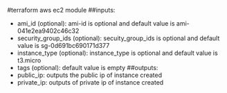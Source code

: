 #terraform aws ec2 module 
##inputs:
* ami_id (optional): ami-id is optional and default value is ami-041e2ea9402c46c32
* security_group_ids (optional): secuity_group_ids is optional and default value is sg-0d691bc690171d377
* instance_type (optional): instance_type is optional and default value is t3.micro
* tags (optional): default value is empty
##outputs:
* public_ip: outputs the public ip of instance created
* private_ip: outputs of private ip of instance created 
